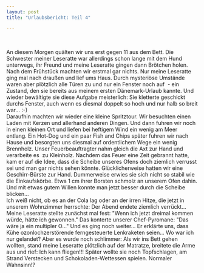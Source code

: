 ```yaml
---
layout: post
title: "Urlaubsbericht: Teil 4"

---
```


 

An diesem Morgen quälten wir uns erst gegen 11 aus dem Bett. Die Schwester meiner Leseratte war allerdings schon lange mit dem Hund unterwegs, ihr Freund und meine Leseratte gingen dann Brötchen holen. Nach dem Frühstück machten wir erstmal gar nichts. Nur meine Leseratte ging mal nach draußen und lief ums Haus. Durch mysteriöse Umstände waren aber plötzlich alle Türen zu und nur ein Fenster noch auf  - ein Zustand, den sie bereits aus meinem ersten Dänemark-Urlaub kannte. Und wieder bewältigte sie diese Aufgabe meisterlich: Sie kletterte geschickt durchs Fenster, auch wenn es diesmal doppelt so hoch und nur halb so breit war... :-)  
Daraufhin machten wir wieder eine kleine Spritztour. Wir besuchten einen Laden mit Kerzen und allerhand anderen Dingen. Und dann fuhren wir noch in einen kleinen Ort und liefen bei heftigem Wind ein wenig am Meer entlang. Ein Hot-Dog und ein paar Fish and Chips später fuhren wir nach Hause und besorgten uns diesmal auf ordentlichem Wege ein wenig Brennholz. Unser Feuerbeauftragter nahm gleich die Axt zur Hand und verarbeite es  zu Kleinholz. Nachdem das Feuer eine Zeit gebrannt hatte, kam er auf die Idee, dass die Scheibe unseres Ofens doch ziemlich verrusst sei und man gar nichts sehen könnte. Glücklicherweise hatten wir eine Geschirr-Bürste zur Hand. Dummerweise erwies sie sich nicht so stabil wie die Einkaufskörbe. Etwa 1 cm ihrer Borsten schmolz an unserem Ofen dahin. Und mit etwas gutem Willen konnte man jetzt besser durch die Scheibe blicken...  
Ich weiß nicht, ob es an der Cola lag oder an der irren Hitze, die jetzt in unserem Wohnzimmer herrschte: Der Abend endete ziemlich verrückt...  Meine Leseratte stellte zunächst mal fest: "Wenn ich jetzt dreimal kommen würde, hätte ich gewonnen." Das konterte unserer Chef-Pyromane: "Das wäre ja ein multipler O..." Und es ging noch weiter... Er erklärte uns, dass Kühe ozonlochzerstörende ferngesteuerte Lenkraketen seien... Wo war ich nur gelandet? Aber es wurde noch schlimmer: Als wir ins Bett gehen wollten, stand meine Leseratte plötzlich auf der Matratze, breitete die Arme aus und rief: Ich kann fliegen!!! Später wollte sie noch Topfschlagen, am Strand Verstecken und Schokoladen-Wettessen spielen. Normaler Wahnsinn!?
